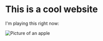 # This is a cool website

I'm playing this right now:

![Picture of an apple](https://cdn.discordapp.com/attachments/292467039677710336/781003655960330250/unknown.png)
